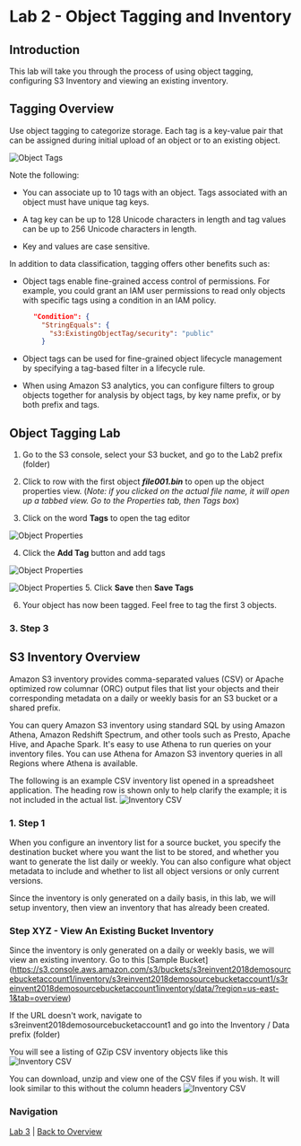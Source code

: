 # Lab 2 - Object Tagging and Inventory

## Introduction
This lab will take you through the process of using object tagging, configuring S3 Inventory and viewing an existing inventory.

## Tagging Overview
Use object tagging to categorize storage. Each tag is a key-value pair that can be assigned during initial upload of an object or to an existing object.

 ![Object Tags](../images/2-addtags.png)

Note the following:

 * You can associate up to 10 tags with an object. Tags associated with an object must have unique tag keys.

 * A tag key can be up to 128 Unicode characters in length and tag values can be up to 256 Unicode characters in length.

 * Key and values are case sensitive.


In addition to data classification, tagging offers other benefits such as:

 * Object tags enable fine-grained access control of permissions. For example, you could grant an IAM user permissions to read only objects with specific tags using a condition in an IAM policy.
 
  ```json
        "Condition": {
          "StringEquals": {
            "s3:ExistingObjectTag/security": "public"
          }
  ```

 * Object tags can be used for fine-grained object lifecycle management by specifying a tag-based filter in a lifecycle rule.  

 * When using Amazon S3 analytics, you can configure filters to group objects together for analysis by object tags, by key name prefix, or by both prefix and tags.


## Object Tagging Lab 

1. Go to the S3 console, select your S3 bucket, and go to the Lab2 prefix (folder)
2. Click to row with the first object _**file001.bin**_ to open up the object properties view. (_Note: if you clicked on the actual file name, it will open up a tabbed view.  Go to the Properties tab, then Tags box_)

3. Click on the word **Tags** to open the tag editor

 ![Object Properties](../images/2-properties-select.png)
 
4. Click the **Add Tag** button and add tags

 ![Object Properties](../images/2-object-tags.png)


 ![Object Properties](../images/2-addtags.png)
5. Click **Save** then **Save Tags**

6. Your object has now been tagged.  Feel free to tag the first 3 objects. 

### 3. Step 3

## S3 Inventory Overview
Amazon S3 inventory provides comma-separated values (CSV) or Apache optimized row columnar (ORC) output files that list your objects and their corresponding metadata on a daily or weekly basis for an S3 bucket or a shared prefix.

You can query Amazon S3 inventory using standard SQL by using Amazon Athena, Amazon Redshift Spectrum, and other tools such as Presto, Apache Hive, and Apache Spark. It's easy to use Athena to run queries on your inventory files. You can use Athena for Amazon S3 inventory queries in all Regions where Athena is available.

The following is an example CSV inventory list opened in a spreadsheet application. The heading row is shown only to help clarify the example; it is not included in the actual list.
![Inventory CSV](../images/2-inventory-list.png)

### 1. Step 1
When you configure an inventory list for a source bucket, you specify the destination bucket where you want the list to be stored, and whether you want to generate the list daily or weekly. You can also configure what object metadata to include and whether to list all object versions or only current versions.

Since the inventory is only generated on a daily basis, in this lab, we will setup inventory, then view an inventory that has already been created.

### Step XYZ - View An Existing Bucket Inventory
Since the inventory is only generated on a daily or weekly basis, we will view an existing inventory.
Go to this [Sample Bucket] (https://s3.console.aws.amazon.com/s3/buckets/s3reinvent2018demosourcebucketaccount1/inventory/s3reinvent2018demosourcebucketaccount1/s3reinvent2018demosourcebucketaccount1inventory/data/?region=us-east-1&tab=overview) 

If the URL doesn't work, navigate to s3reinvent2018demosourcebucketaccount1 and go into the Inventory / Data prefix (folder)

You will see a listing of GZip CSV inventory objects like this
![Inventory CSV](/images/2-inventory-csv.png)

You can download, unzip and view one of the CSV files if you wish.
It will look similar to this without the column headers
![Inventory CSV](/images/2-inventory-list.png)

### Navigation
[Lab 3](../lab3/README.md) | 
[Back to Overview](../README.md)
